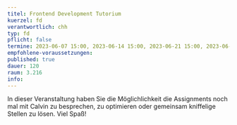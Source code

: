 ```yaml
---
titel: Frontend Development Tutorium
kuerzel: fd
verantwortlich: chh
typ: fd
pflicht: false
termine: 2023-06-07 15:00, 2023-06-14 15:00, 2023-06-21 15:00, 2023-06-28 15:00, 2023-07-05 15:00
empfohlene-voraussetzungen: 
published: true
dauer: 120
raum: 3.216
info: 
---
```


In dieser Veranstaltung haben Sie die Möglichlichkeit die Assignments noch mal mit Calvin zu besprechen, zu optimieren oder gemeinsam kniffelige Stellen zu lösen. Viel Spaß!
